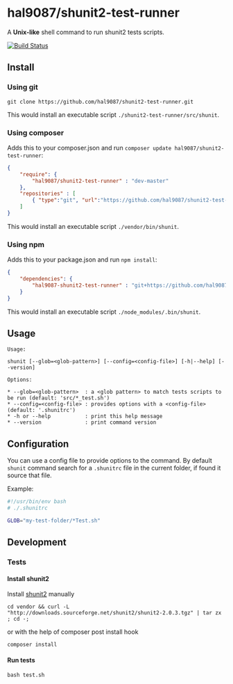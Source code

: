 hal9087/shunit2-test-runner
==============================

A **Unix-like** shell command to run shunit2 tests scripts.

[![Build Status](https://travis-ci.org/hal9087/shunit2-test-runner.svg)](https://travis-ci.org/hal9087/shunit2-test-runner)

## Install

### Using git

```
git clone https://github.com/hal9087/shunit2-test-runner.git
```

This would install an executable script ```./shunit2-test-runner/src/shunit```.


### Using composer

Adds this to your composer.json and run ```composer update hal9087/shunit2-test-runner```:

```json
{
    "require": {
        "hal9087/shunit2-test-runner" : "dev-master"
    },
    "repositories" : [
        { "type":"git", "url":"https://github.com/hal9087/shunit2-test-runner.git" }
    ]
}
```

This would install an executable script ```./vendor/bin/shunit```.

### Using npm

Adds this to your package.json and run ```npm install```:

```json
{
    "dependencies": {
        "hal9087-shunit2-test-runner" : "git+https://github.com/hal9087/shunit2-test-runner.git"
    }
}
```

This would install an executable script ```./node_modules/.bin/shunit```.

## Usage

```
Usage:

shunit [--glob=<glob-pattern>] [--config=<config-file>] [-h|--help] [--version]

Options:

* --glob=<glob-pattern>  : a <glob pattern> to match tests scripts to be run (default: 'src/*_test.sh')
* --config=<config-file> : provides options with a <config-file> (default: '.shunitrc')
* -h or --help           : print this help message
* --version              : print command version
```

## Configuration

You can use a config file to provide options to the command.
By default ```shunit``` command search for a ```.shunitrc``` file in the current folder, if found it source that file.
 
Example:

```bash
#!/usr/bin/env bash
# ./.shunitrc

GLOB="my-test-folder/*Test.sh"
```

## Development

### Tests

#### Install shunit2

Install [shunit2] manually 

```
cd vendor && curl -L "http://downloads.sourceforge.net/shunit2/shunit2-2.0.3.tgz" | tar zx ; cd -;
```

or with the help of composer post install hook

```
composer install
```

#### Run tests

```
bash test.sh
```

[shunit2]: https://code.google.com/p/shunit2/



